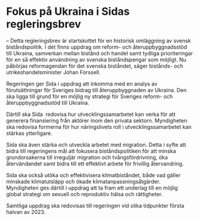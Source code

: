# Fokus på Ukraina i Sidas regleringsbrev

– Detta regleringsbrev är startskottet för en historisk omläggning av svensk biståndspolitik. I det finns uppdrag om reform- och återuppbyggnadsstöd till Ukraina, samverkan mellan bistånd och handel samt tydliga prioriteringar för en så effektiv användning av svenska biståndspengar som möjligt. Nu påbörjas reformagendan för det svenska biståndet, säger bistånds- och utrikeshandelsminister Johan Forssell.

Regeringen ger Sida i uppdrag att inkomma med en analys av förutsättningar för Sveriges bidrag till återuppbyggnaden av Ukraina. Den ska ligga till grund för en möjlig ny strategi för Sveriges reform- och återuppbyggnadsstöd till Ukraina.

Därtill ska Sida  redovisa hur utvecklingssamarbetet kan verka för att generera finansiering från aktörer inom den privata sektorn. Myndigheten ska redovisa formerna för hur näringslivets roll i utvecklingssamarbetet kan stärkas ytterligare.

Sida ska även stärka och utveckla arbetet med migration. Detta i syfte att bidra till regeringens mål att fokusera biståndspolitiken för att minska grundorsakerna till irreguljär migration och tvångsfördrivning, öka återvändandet samt bidra till ett effektivt arbete för frivillig återvandring.

Sida ska också utöka och effektivisera klimatbiståndet, både vad gäller minskade klimatutsläpp och ökade klimatanpassningsåtgärder. Myndigheten ges därtill i uppdrag att ta fram ett underlag till en möjlig global strategi om sexuell och reproduktiv hälsa och rättigheter.

Samtliga uppdrag ska redovisas till regeringen vid olika tidpunkter första halvan av 2023.
